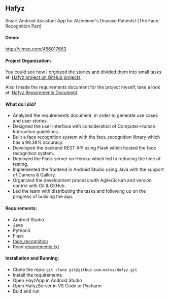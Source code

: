 ## Hafyz
Smart Android Assistant App for Alzheimer's Disease Patients! (The Face Recognition Part)

#### Demo:
http://vimeo.com/456017663

#### Project Organization:
You could see how I orgnized the stories and divided them into small tasks at:
[Hafyz project on GitHub projects](https://github.com/mstva/Hafyz/projects/1)

Also I made the requirements document for the project myself, take a look at:
[Hafyz Requirements Document](https://drive.google.com/file/d/16MFlJFNQly1Ob1CoZc6ziY0P7kQFo55T/view?usp=sharing)

#### What do I did?
- Analyzed the requirements document, in order to generate use cases and user stories.
- Designed the user interface with consideration of Computer-Human Interaction guidelines.
- Built a face recognition system with the face_recognition library which has a 99.38% accuracy.
- Developed the backend REST API using Flask which hosted the face recognition system.
- Deployed the Flask server on Heroku which led to reducing the time of testing.
- Implemented the frontend in Android Studio using Java with the support of Camera & Gallery.
- Organized the development process with Agile/Scrum and version control with Git & GitHub.
- Led the team with distributing the tasks and following up on the progress of building the app.

#### Requirements:
- Android Studio
- Java
- Python3
- Flask
- [face_recognition](https://github.com/ageitgey/face_recognition)
- Read [requirements.txt](https://github.com/mstva/Hafyz/blob/master/backend/HafyzServer/requirements.txt)

#### Installation and Running:
- Clone the repo: `git clone git@github.com:mstva/Hafyz.git`
- Install the requirements
- Open HayzApp in Android Studio
- Open HafyzServer in VS Code or Pycharm
- Buid and run 
